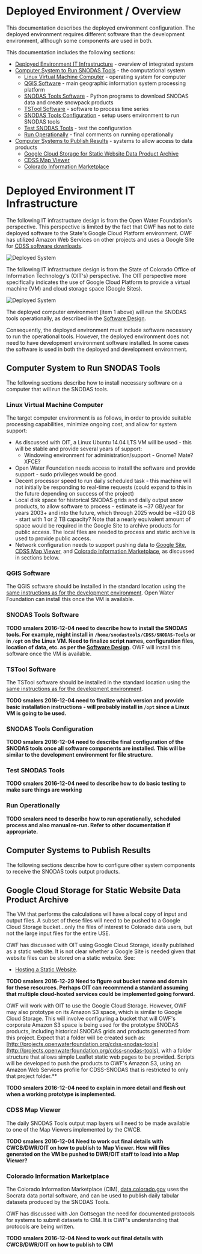 # Deployed Environment / Overview

This documentation describes the deployed environment configuration.
The deployed environment requires different software than the development environment, although some components are used in both.

This documentation includes the following sections:

* [Deployed Environment IT Infrastructure](#deployed-environment-it-infrastructure) - overview of integrated system
* [Computer System to Run SNODAS Tools](#computer-system-to-run-snodas-tools) - the computational system
	+ [Linux Virtual Machine Computer](#linux-virtual-machine-computer) - operating system for computer
	+ [QGIS Software](#qgis-software) - main geographic information system processing platform
	+ [SNODAS Tools Software](#snodas-tools-software) - Python programs to download SNODAS data and create snowpack products
	+ [TSTool Software](#tstool-software) - software to process time series
	+ [SNODAS Tools Configuration](#snodas-tools-configuration) - setup users environment to run SNODAS tools
	+ [Test SNODAS Tools](#test-snodas-tools) - test the configuration
	+ [Run Operationally](#run-operationally) - final comments on running operationally
* [Computer Systems to Publish Results](#computer-systems-to-publish-results) - systems to allow access to data products
	+ [Google Cloud Storage for Static Website Data Product Archive](#google-cloud-storage-for-static-website-data-product-archive)
	+ [CDSS Map Viewer](#cdss-map-viewer)
	+ [Colorado Information Marketplace](#colorado-information-marketplace)


# Deployed Environment IT Infrastructure

The following IT infrastructure design is from the Open Water Foundation's perspective.
This perspective is limited by the fact that OWF has not to date deployed software to the State's Google Cloud Platform environment.
OWF has utilized Amazon Web Services on other projects and uses a Google Site for [CDSS software downloads](https://sites.google.com/site/cdssstaging/home).

![Deployed System](../software-design/overview-images/SNODAS-Tools-System-Diagram-v3.png)

The following IT infrastructure design is from the State of Colorado Office of Information Technology's (OIT's) perspective.
The OIT perspective more specifically indicates the use of Google Cloud Platform to provide a virtual machine (VM) and cloud storage space (Google Sites).

![Deployed System](../software-design/overview-images/OIT-image.png)

The deployed computer environment (item 1 above) will run the SNODAS tools operationally,
as described in the [Software Design](../software-design/overview).

Consequently, the deployed environment must include software necessary to run the operational tools.
However, the deployed environment does not need to have development environment software installed.
In some cases the software is used in both the deployed and development environment.

## Computer System to Run SNODAS Tools

The following sections describe how to install necessary software on a computer that will run the SNODAS tools.

### Linux Virtual Machine Computer

The target computer environment is as follows, in order to provide suitable processing capabilities, minimize ongoing cost,
and allow for system support:

* As discussed with OIT, a Linux Ubuntu 14.04 LTS VM will be used - this will be stable and provide several years of support:
	+ Windowing environment for administration/support - Gnome? Mate? XFCE?
* Open Water Foundation needs access to install the software and provide support - sudo privileges would be good.
* Decent processor speed to run daily scheduled task - this machine will not initially be responding to real-time requests
(could expand to this in the future depending on success of the project)
* Local disk space for historical SNODAS grids and daily output snow products, to allow software to process - estimate is
~37 GB/year for years 2003+ and into the future, which through 2025 would be ~820 GB - start with 1 or 2 TB capacity?
Note that a nearly equivalent amount of space would be required in the Google Site to archive products for public access.
The local files are needed to process and static archive is used to provide public access.
* Network configuration needs to support pushing data to [Google Site](#google-site-for-static-website-data-product-archive),
[CDSS Map Viewer](#cdss-map-viewer),
and [Colorado Information Marketplace](#colorado-information-marketplace),
as discussed in sections below.

### QGIS Software

The QGIS software should be installed in the standard location using the [same instructions as for the development environment](../dev-env/qgis).
Open Water Foundation can install this once the VM is available.

### SNODAS Tools Software

**TODO smalers 2016-12-04 need to describe how to install the SNODAS tools.
For example, might install in `/home/snodastools/CDSS/SNODAS-Tools` or in `/opt` on the Linux VM.
Need to finalize script names, configuration files, location of data, etc. as per the [Software Design](../software-design/overview).**
OWF will install this software once the VM is available.

### TSTool Software

The TSTool software should be installed in the standard location using the [same instructions as for the development environment](../dev-env/tstool).

**TODO smalers 2016-12-04 need to finalize which version and provide basic installation instructions -
will probably install in `/opt` since a Linux VM is going to be used.**

### SNODAS Tools Configuration

**TODO smalers 2016-12-04 need to describe final configuration of the SNODAS tools once all software components are installed.
This will be similar to the development environment for file structure.**

### Test SNODAS Tools

**TODO smalers 2016-12-04 need to describe how to do basic testing to make sure things are working**

### Run Operationally

**TODO smalers need to describe how to run operationally, scheduled process and also manual re-run.  Refer to other documentation if appropriate.**

## Computer Systems to Publish Results

The following sections describe how to configure other system components to receive the SNODAS tools output products.

## Google Cloud Storage for Static Website Data Product Archive

The VM that performs the calculations will have a local copy of input and output files.
A subset of these files will need to be pushed to a Google Cloud Storage bucket...only the files of interest to Colorado data users,
but not the large input files for the entire USE.

OWF has discussed with OIT using Google Cloud Storage, ideally published as a static website.
It is not clear whether a Google Site is needed given that website files can be stored on a static website.  See:

* [Hosting a Static Website](https://cloud.google.com/storage/docs/hosting-static-website).

**TODO smalers 2016-12-29 Need to figure out bucket name and domain for these resources.
Perhaps OIT can recommend a standard assuming that multiple cloud-hosted services could be implemented going forward.**

OWF will work with OIT to use the Google Cloud Storage.  However, OWF may also prototype on its Amazon S3 space,
which is similar to Google Cloud Storage.
This will involve configuring a bucket that will 
OWF's corporate Amazon S3 space is being used for the prototype SNODAS products, including historical SNODAS grids and
products generated from this project.
Expect that a folder will be created such as:
[http://projects.openwaterfoundation.org/cdss-snodas-tools](http://projects.openwaterfoundation.org/cdss-snodas-tools), with
a folder structure that allows simple Leaflet static web pages to be provided.  Scripts will be developed to push the products to OWF's Amazon S3,
using an Amazon Web Services profile for CDSS-SNODAS that is restricted to only that project folder.**

**TODO smalers 2016-12-04 need to explain in more detail and flesh out when a working prototype is implemented.**

### CDSS Map Viewer

The daily SNODAS Tools output map layers will need to be made available to one of the Map Viewers implemented by the CWCB.

**TODO smalers 2016-12-04 Need to work out final details with CWCB/DWR/OIT on how to publish to Map Viewer.
How will files generated on the VM be pushed to DWR/OIT staff to load into a Map Viewer?**

### Colorado Information Marketplace 

The Colorado Information Marketplace (CIM), [data.colorado.gov](http://data.colorado.gov) uses the Socrata data portal software,
and can be used to publish daily tabular datasets produced by the SNODAS Tools.

OWF has discussed with Jon Gottsegan the need for documented protocols for systems to submit datasets to CIM.
It is OWF's understanding that protocols are being written.

**TODO smalers 2016-12-04 Need to work out final details with CWCB/DWR/OIT on how to publish to CIM**
